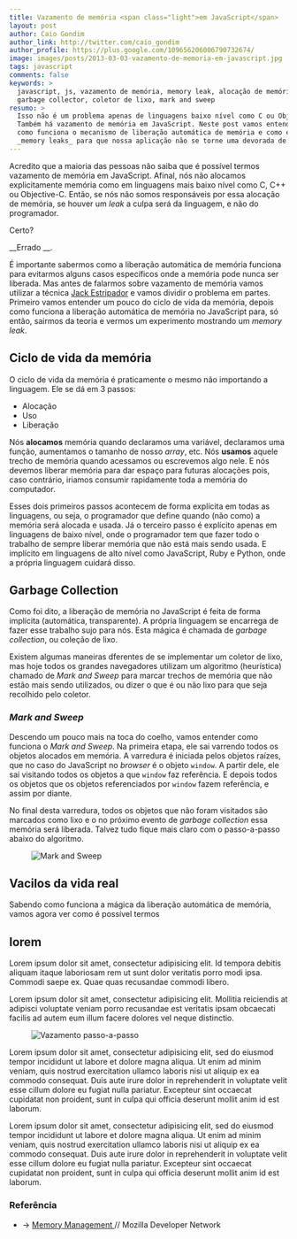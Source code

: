 ```yaml
---
title: Vazamento de memória <span class="light">em JavaScript</span>
layout: post
author: Caio Gondim
author_link: http://twitter.com/caio_gondim
author_profile: https://plus.google.com/109656206006790732674/
image: images/posts/2013-03-03-vazamento-de-memoria-em-javascript.jpg
tags: javascript
comments: false
keywords: >
  javascript, js, vazamento de memória, memory leak, alocação de memória,
  garbage collector, coletor de lixo, mark and sweep
resumo: >
  Isso não é um problema apenas de linguagens baixo nível como C ou Objective-C.
  Também há vazamento de memória em JavaScript. Neste post vamos entender
  como funciona o mecanismo de liberação automática de memória e como evitar
  _memory leaks_ para que nossa aplicação não se torne uma devorada de memória _RAM_.
---
```


Acredito que a maioria das pessoas não saiba que é possível termos vazamento de
memória em JavaScript. Afinal, nós não alocamos explicitamente memória como em
linguagens mais baixo nível como C, C++ ou Objective-C. Então, se nós não somos
responsáveis por essa alocação de memória, se houver um _leak_ a culpa será da
linguagem, e não do programador.

Certo?

__Errado  __.

É importante sabermos como a liberação automática de memória funciona
para evitarmos alguns casos específicos onde a memória pode nunca ser liberada.
Mas antes de falarmos sobre vazamento de memória vamos
utilizar a técnica [Jack Estripador](http://pt.wikipedia.org/wiki/Jack,_o_Estripador)
e vamos dividir o problema em partes.
Primeiro vamos entender um pouco do ciclo de vida da memória, depois como funciona a
liberação automática de memória no JavaScript para, só então, sairmos da teoria
e vermos um experimento mostrando um _memory leak_.

## Ciclo de vida da memória

O ciclo de vida da memória é praticamente o mesmo não importando a linguagem.
Ele se dá em 3 passos:

- Alocação
- Uso
- Liberação

Nós __alocamos__ memória quando declaramos uma variável, declaramos uma função,
aumentamos o tamanho de nosso _array_, etc. Nós __usamos__ aquele trecho de
memória quando acessamos ou escrevemos algo nele. E nós devemos liberar memória
para dar espaço para futuras alocações pois, caso contrário, iriamos consumir
rapidamente toda a memória do computador.

Esses dois primeiros passos acontecem de forma explícita em todas
as linguagens, ou seja, o programador que define quando (não como) a memória
será alocada e usada. Já o terceiro passo é explícito apenas em linguagens de baixo nível, onde o
programador tem que fazer todo o trabalho de sempre liberar memória que não está
mais sendo usada. E implícito em linguagens de alto nível como JavaScript, Ruby
e Python, onde a própria linguagem cuidará disso.

## Garbage Collection

Como foi dito, a liberação de memória no JavaScript é feita de forma implícita
(automática, transparente). A própria linguagem se encarrega de fazer esse
trabalho sujo para nós. Esta mágica é chamada de _garbage collection_, ou
coleção de lixo.

Existem algumas maneiras dferentes de se implementar um coletor de lixo, mas
hoje todos os grandes navegadores utilizam um algoritmo (heurística) chamado de
_Mark and Sweep_ para marcar trechos de memória que não estão mais sendo
utilizados, ou dizer o que é ou não lixo para que seja recolhido pelo coletor.

### _Mark and Sweep_

Descendo um pouco mais na toca do coelho, vamos entender como funciona o _Mark
and Sweep_. Na primeira etapa, ele sai varrendo todos os objetos alocados em
memória. A varredura é iniciada pelos objetos raízes, que no caso do JavaScript
no _browser_ é o objeto `window`. A partir dele, ele sai visitando todos os
objetos a que `window` faz referência. E depois todos os objetos que os objetos
referenciados por `window` fazem referência, e assim por diante.

No final desta varredura, todos os objetos que não foram visitados são marcados
como lixo e o no próximo evento de _garbage collection_ essa memória será
liberada. Talvez tudo fique mais claro com o passo-a-passo abaixo do algoritmo.

<figure>
  <img src="/images/posts/2013-03-03-mark-and-sweep.gif"
      title="Mark and Sweep" alt="Mark and Sweep" />
</figure>

## Vacilos da vida real

Sabendo como funciona a mágica da liberação automática de memória, vamos agora ver
como é possível termos

## lorem


Lorem ipsum dolor sit amet, consectetur adipisicing elit. Id tempora debitis
aliquam itaque laboriosam rem ut sunt dolor veritatis porro modi ipsa. Commodi
saepe ex. Quae quas recusandae commodi libero.

Lorem ipsum dolor sit amet, consectetur adipisicing elit. Mollitia reiciendis at
adipisci voluptate veniam porro recusandae est veritatis ipsam obcaecati facilis
ad autem eum illum facere dolores vel neque distinctio.

<figure>
  <img src="/images/posts/2013-03-03-leak-passo-a-passo.gif"
      title="Vazamento passo-a-passo" alt="Vazamento passo-a-passo" />
</figure>

Lorem ipsum dolor sit amet, consectetur adipisicing elit, sed do eiusmod
tempor incididunt ut labore et dolore magna aliqua. Ut enim ad minim veniam,
quis nostrud exercitation ullamco laboris nisi ut aliquip ex ea commodo
consequat. Duis aute irure dolor in reprehenderit in voluptate velit esse
cillum dolore eu fugiat nulla pariatur. Excepteur sint occaecat cupidatat non
proident, sunt in culpa qui officia deserunt mollit anim id est laborum.

Lorem ipsum dolor sit amet, consectetur adipisicing elit, sed do eiusmod
tempor incididunt ut labore et dolore magna aliqua. Ut enim ad minim veniam,
quis nostrud exercitation ullamco laboris nisi ut aliquip ex ea commodo
consequat. Duis aute irure dolor in reprehenderit in voluptate velit esse
cillum dolore eu fugiat nulla pariatur. Excepteur sint occaecat cupidatat non
proident, sunt in culpa qui officia deserunt mollit anim id est laborum.

<aside class="fonte">
  <h3>Referência</h3>
  <ul>
    <li>→
      <a href="https://developer.mozilla.org/en-US/docs/JavaScript/Memory_Management">
        Memory Management
      </a>
      <span class="comment">// Mozilla Developer Network</span>
    </li>
  </ul>
</aside>
